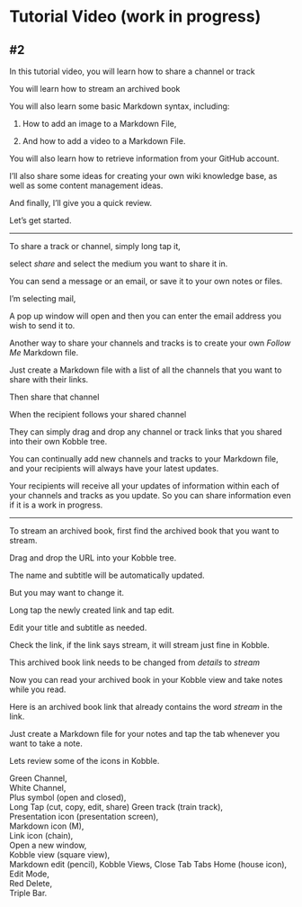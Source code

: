 # Tutorial  Video (work in progress)
## #2

In this tutorial video, you will learn how to share a channel or track

You will learn how to stream an archived book

You will also learn some basic Markdown syntax, including:

1. How to add an image to a Markdown File,

2. And how to add a video to a Markdown File.  

You will also learn how to retrieve information from your GitHub account.

I’ll also share some ideas for creating your own wiki knowledge base, as well as some content management ideas.

And finally, I’ll give you a quick review.

Let’s get started.

***

To share a track or channel, simply long tap it, 

select *share* and select the medium you want to share it in. 

You can send a message or an email, or save it to your own notes or files.

I’m selecting mail,  

A pop up window will open and then you can enter the email address you wish to send it to.

Another way to share your channels and tracks is to create your own *Follow Me* Markdown file.

Just create a Markdown file with a list of all the channels that you want to share with their links.

Then share that channel

When the recipient follows your shared channel

They can simply drag and drop any channel or track links that you shared into their own Kobble tree.

You can continually add new channels and tracks to your Markdown file, and your recipients will always have your latest updates.

Your recipients will receive all your updates of information within each of your channels and tracks as you update. So you can share information even if it is a work in progress.

***

To stream an archived book, first find the archived book that you want to stream. 

Drag and drop the URL into your Kobble tree.

The name and subtitle will be automatically updated.

But you may want to change it.

Long tap the newly created link and tap edit.

Edit your title and subtitle as needed.

Check the link, if the link says stream, it will stream just fine in Kobble.

This archived book link needs to be changed from *details* to *stream*

Now you can read your archived book in your Kobble view and take notes while you read.

Here is an archived book link that already contains the word *stream* in the link.

Just create a Markdown file for your notes and tap the tab whenever you want to take a note.




Lets review some of the icons in Kobble. 

Green Channel,  
White Channel,  
Plus symbol (open and closed),  
Long Tap (cut, copy, edit, share)
Green track (train track),  
Presentation icon (presentation screen),  
Markdown icon (M),  
Link icon (chain),  
Open a new window,  
Kobble view (square view),  
Markdown edit (pencil),
Kobble Views,
Close Tab
Tabs
Home (house icon),  
Edit Mode,  
Red Delete,  
Triple Bar. 